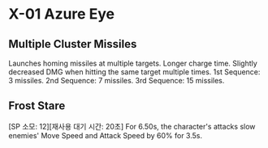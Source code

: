 # X-01 Azure Eye

## Multiple Cluster Missiles

Launches homing missiles at multiple targets. Longer charge time. Slightly decreased DMG when hitting the same target multiple times.
1st Sequence: 3 missiles.
2nd Sequence: 7 missiles.
3rd Sequence: 15 missiles.

## Frost Stare

[SP 소모: 12][재사용 대기 시간: 20초] For 6.50s, the character's attacks slow enemies' Move Speed and Attack Speed by 60% for 3.5s.

